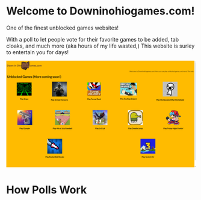 # Welcome to Downinohiogames.com!

One of the finest unblocked games websites!


With a poll to let people vote for their favorite games to be added, tab cloaks, and much more (aka hours of my life wasted,) This website is surley to entertain you for days!

![image](https://raw.githubusercontent.com/BubblerBrayden34/DownInOhiogames/main/image_2024-05-20_203858969.png)




# How Polls Work

